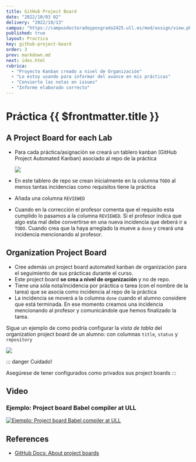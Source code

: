 ```yaml
---
title: GitHub Project Board
date: "2022/10/03 02"
delivery: "2022/10/13"
campus: "https://campusdoctoradoyposgrado2425.ull.es/mod/assign/view.php?id=10740"
published: true
layout: Practica
key: github-project-board
order: 3
prev: markdown.md
next: ides.html
rubrica:
  - "Proyecto Kanban creado a nivel de Organización"
  - "Lo estoy usando para informar del avance en mis prácticas"
  - "Convierto las notas en issues"
  - "Informe elaborado correcto"
---
```


# Práctica {{ $frontmatter.title }}

## A Project Board for each Lab

* Para cada práctica/asignación se creará un tablero kanban (GitHub Project Automated Kanban) asociado al repo de la práctica

  ![](/images/github-project-board-example.png)
* En este tablero de repo se crean inicialmente en la columna `TODO` al menos tantas incidencias como requisitos tiene la práctica
* Añada una columna `REVIEWED`
* Cuando en la corrección el profesor comenta que el requisito  esta cumplido lo pasamos a la columna `REVIEWED`. Si el profesor indica que algo esta mal debe convertirse en una nueva incidencia que deberá ir a `TODO`.  Cuando crea que la haya arreglado la mueve a `done` y creará una incidencia mencionando al profesor. 

## Organization Project Board

* Cree además un project board automated kanban de organización para el seguimiento de sus prácticas durante el curso.
* Este project board **se crea a nivel de organización** y no de repo.
* Tiene una sóla nota/incidencia por práctica o tarea (con el nombre de la tarea) que se asocia como incidencia al repo de la práctica
* La incidencia se moverá a la columna `done` cuando el alumno considere que está terminada. En ese momento creamos una incidencia mencionando al profesor y comunicándole que hemos finalizado la tarea. 

Sigue un ejemplo de como podría configurar la *vista de tabla* del organization project board de un alumno: con columnas `title`, `status` y `repository`

![](/images/organization-project-board-beta.png)

::: danger Cuidado!

Asegúrese de tener configurados como privados sus project boards
:::

## Video

<youtube id="oPQgFxHcjAw?si=vVGz7KrgI7ZLRnZpW"></youtube>

### Ejemplo: Project board Babel compiler at ULL

[![Ejemplo: Project board Babel compiler at ULL](/images/team-project-board-example.png)](https://github.com/orgs/ULL-ESIT-PL/projects/1/views/4)

## References

* [GitHub Docs: About project boards](https://docs.github.com/en/github/managing-your-work-on-github/about-project-boards)



